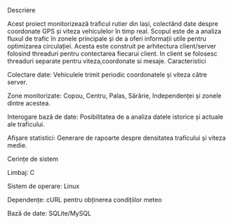 Descriere

Acest proiect monitorizează traficul rutier din Iași, colectând date despre coordonate GPS și viteza vehiculelor în timp real. Scopul este de a analiza fluxul de trafic în zonele principale și de a oferi informații utile pentru optimizarea circulației.
Acesta este construit pe arhitectura client/server folosind threaduri pentru contectarea fiecarui client. In client se folosesc threaduri separate pentru viteza,coordonate si mesaje.
Caracteristici

Colectare date: Vehiculele trimit periodic coordonatele și viteza către server.

Zone monitorizate: Copou, Centru, Palas, Sărărie, Independenței și zonele dintre acestea.

Interogare bază de date: Posibilitatea de a analiza datele istorice și actuale ale traficului.

Afișare statistici: Generare de rapoarte despre densitatea traficului și viteza medie.

Cerințe de sistem

Limbaj: C

Sistem de operare: Linux

Dependențe: cURL pentru obținerea condițiilor meteo

Bază de date: SQLite/MySQL
